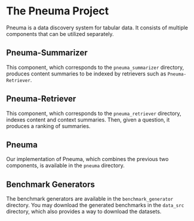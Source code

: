 # The Pneuma Project

Pneuma is a data discovery system for tabular data. It consists of multiple components that can be utilized separately.

## Pneuma-Summarizer

This component, which corresponds to the `pneuma_summarizer` directory, produces content summaries to be indexed by retrievers such as `Pneuma-Retriever`.

## Pneuma-Retriever

This component, which corresponds to the `pneuma_retriever` directory, indexes content and context summaries. Then, given a question, it produces a ranking of summaries.

## Pneuma

Our implementation of Pneuma, which combines the previous two components, is available in the `pneuma` directory.

## Benchmark Generators

The benchmark generators are available in the `benchmark_generator` directory. You may download the generated benchmarks in the `data_src` directory, which also provides a way to download the datasets.
